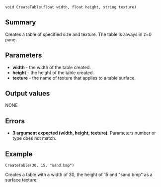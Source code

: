 
```
void CreateTable(float width, float height, string texture)
```

## Summary ##
Creates a table of specified size and texture. The table is always in z=0 pane.

## Parameters ##
  * **width** - the width of the table created.
  * **height** - the height of the table created.
  * **texture** - the name of texture that applies to a table surface.

## Output values ##
NONE

## Errors ##
  * **3 argument expected (width, height, texture)**. Parameters number or type does not match.

## Example ##

```
CreateTable(30, 15, "sand.bmp")
```
Creates a table with a width of 30, the height of 15 and "sand.bmp" as a surface texture.